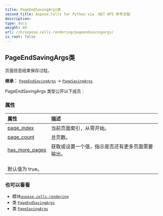 ```yaml
---
title: PageEndSavingArgs类
second_title: Aspose.Cells for Python via .NET API 参考文献
description:
type: docs
weight: 40
url: /zh/aspose.cells.rendering/pageendsavingargs/
is_root: false
---
```

## PageEndSavingArgs类
页面信息结束保存过程。



**继承：** [`PageEndSavingArgs`](/cells/python-net/aspose.cells.rendering/pageendsavingargs) → 
[`PageSavingArgs`](/cells/python-net/zh/aspose.cells.rendering/pagesavingargs)



PageEndSavingArgs 类型公开以下成员：

### 属性
|属性|描述|
| :- | :- |
| [page_index](/cells/python-net/zh/aspose.cells.rendering/pageendsavingargs/page_index) |当前页面索引，从零开始。|
| [page_count](/cells/python-net/zh/aspose.cells.rendering/pageendsavingargs/page_count) |总页数。|
| [has_more_pages](/cells/python-net/zh/aspose.cells.rendering/pageendsavingargs/has_more_pages) |获取或设置一个值，指示是否还有更多页面需要输出。<br/>默认值为 true。|



### 也可以看看
* 模块[`aspose.cells.rendering`](..)
* 类 [`PageEndSavingArgs`](/cells/python-net/zh/aspose.cells.rendering/pageendsavingargs)
* 类 [`PageSavingArgs`](/cells/python-net/zh/aspose.cells.rendering/pagesavingargs)
